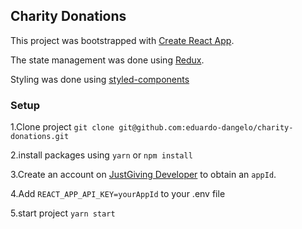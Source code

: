 ## Charity Donations

This project was bootstrapped with [Create React App](https://github.com/facebook/create-react-app).

The state management was done using [Redux](https://redux.js.org/introduction/getting-started).

Styling was done using [styled-components](https://www.styled-components.com/)

### Setup

1.Clone project `git clone git@github.com:eduardo-dangelo/charity-donations.git`

2.install packages using `yarn` or `npm install`

3.Create an account on [JustGiving Developer](https://developer.justgiving.com/) to obtain an `appId`.

4.Add `REACT_APP_API_KEY=yourAppId` to your .env file

5.start project `yarn start`
